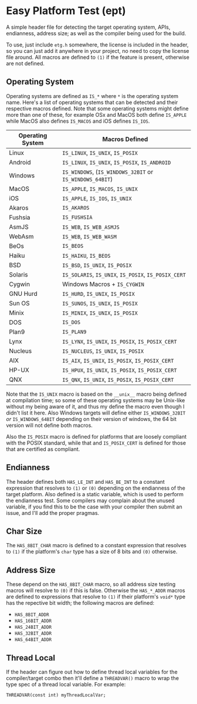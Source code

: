 # Easy Platform Test (ept)
A simple header file for detecting the target operating system,
APIs, endianness, address size; as well as the compiler being used for
the build.

To use, just include `etg.h` somewhere, the license is included in the
header, so you can just add it anywhere in your project, no need to
copy the license file around.  All macros are defined to `(1)` if the
feature is present, otherwise are not defined.

## Operating System
Operating systems are defined as `IS_*` where `*` is the operating
system name.  Here's a list of operating systems that can be detected
and their respective macros defined.  Note that some operating systems
might define more than one of these, for example OSx and MacOS both
define `IS_APPLE` while MacOS also defines `IS_MACOS` and iOS defines
`IS_IOS`.

| Operating System       | Macros Defined                                          |
|------------------------|---------------------------------------------------------|
| Linux                  | `IS_LINUX`, `IS_UNIX`, `IS_POSIX`                       |
| Android                | `IS_LINUX`, `IS_UNIX`, `IS_POSIX`, `IS_ANDROID`         |
| Windows                | `IS_WINDOWS`, (`IS_WINDOWS_32BIT` or `IS_WINDOWS_64BIT`)|
| MacOS                  | `IS_APPLE`, `IS_MACOS`, `IS_UNIX`                       |
| iOS                    | `IS_APPLE`, `IS_IOS`, `IS_UNIX`                         |
| Akaros                 | `IS_AKAROS`                                             |
| Fushsia                | `IS_FUSHSIA`                                            |
| AsmJS                  | `IS_WEB`, `IS_WEB_ASMJS`                                |
| WebAsm                 | `IS_WEB`, `IS_WEB_WASM`                                 |
| BeOs                   | `IS_BEOS`                                               |
| Haiku                  | `IS_HAIKU`, `IS_BEOS`                                   |
| BSD                    | `IS_BSD`, `IS_UNIX`, `IS_POSIX`                         |
| Solaris                | `IS_SOLARIS`, `IS_UNIX`, `IS_POSIX`, `IS_POSIX_CERT`    |
| Cygwin                 | Windows Macros + `IS_CYGWIN`                            |
| GNU Hurd               | `IS_HURD`, `IS_UNIX`, `IS_POSIX`                        |
| Sun OS                 | `IS_SUNOS`, `IS_UNIX`, `IS_POSIX`                       |
| Minix                  | `IS_MINIX`, `IS_UNIX`, `IS_POSIX`                       |
| DOS                    | `IS_DOS`                                                |
| Plan9                  | `IS_PLAN9`                                              |
| Lynx                   | `IS_LYNX`, `IS_UNIX`, `IS_POSIX`, `IS_POSIX_CERT`       |
| Nucleus                | `IS_NUCLEUS`, `IS_UNIX`, `IS_POSIX`                     |
| AIX                    | `IS_AIX`, `IS_UNIX`, `IS_POSIX`, `IS_POSIX_CERT`        |
| HP-UX                  | `IS_HPUX`, `IS_UNIX`, `IS_POSIX`, `IS_POSIX_CERT`       |
| QNX                    | `IS_QNX`, `IS_UNIX`, `IS_POSIX`, `IS_POSIX_CERT`        |

Note that the `IS_UNIX` macro is based on the `__unix__` macro being
defined at compilation time; so some of these operating systems may
be Unix-like without my being aware of it, and thus my define the macro
even though I didn't list it here.  Also Windows targets will define
either `IS_WINDOWS_32BIT` _or_ `IS_WINDOWS_64BIT` depending on their
version of windows, the 64 bit version will not define both macros.

Also the `IS_POSIX` macro is defined for platforms that are loosely
compliant with the POSIX standard, while that and `IS_POSIX_CERT` is
defined for those that are certified as compliant.

## Endianness
The header defines both `HAS_LE_INT` and `HAS_BE_INT` to a constant
expression that resolves to `(1)` or `(0)` depending on the endianness
of the target platform. Also defined is a static variable, which is
used to perform the endianness test.  Some compilers may complain
about the unused variable, if you find this to be the case with
your compiler then submit an issue, and I'll add the proper pragmas.

## Char Size
The `HAS_8BIT_CHAR` macro is defined to a constant expression that
resolves to `(1)` if the platform's `char` type has a size of 8 bits
and `(0)` otherwise.

## Address Size
These depend on the `HAS_8BIT_CHAR` macro, so all address size testing
macros will resolve to `(0)` if this is false.  Otherwise the
`HAS_*_ADDR` macros are defined to expressions that resolve to `(1)` if
their platform's `void*` type has the repective bit width; the
following macros are defined:

* `HAS_8BIT_ADDR`
* `HAS_16BIT_ADDR`
* `HAS_24BIT_ADDR`
* `HAS_32BIT_ADDR`
* `HAS_64BIT_ADDR`

## Thread Local
If the header can figure out how to define thread local variables for
the compiler/target combo then it'll define a `THREADVAR()` macro to
wrap the type spec of a thread local variable.  For example:

    THREADVAR(const int) myThreadLocalVar;

